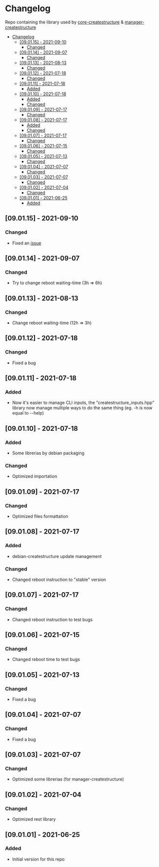 # Changelog
Repo containing the library used by [core-createstructure](https://github.com/createstructure/core-createstructure) & [manager-createstructure](https://github.com/createstructure/manager-createstructure)

- [Changelog](#changelog)
  - [[09.01.15] - 2021-09-10](#090115---2021-09-10)
    - [Changed](#changed)
  - [[09.01.14] - 2021-09-07](#090114---2021-09-07)
    - [Changed](#changed-1)
  - [[09.01.13] - 2021-08-13](#090113---2021-08-13)
    - [Changed](#changed-2)
  - [[09.01.12] - 2021-07-18](#090112---2021-07-18)
    - [Changed](#changed-3)
  - [[09.01.11] - 2021-07-18](#090111---2021-07-18)
    - [Added](#added)
  - [[09.01.10] - 2021-07-18](#090110---2021-07-18)
    - [Added](#added-1)
    - [Changed](#changed-4)
  - [[09.01.09] - 2021-07-17](#090109---2021-07-17)
    - [Changed](#changed-5)
  - [[09.01.08] - 2021-07-17](#090108---2021-07-17)
    - [Added](#added-2)
    - [Changed](#changed-6)
  - [[09.01.07] - 2021-07-17](#090107---2021-07-17)
    - [Changed](#changed-7)
  - [[09.01.06] - 2021-07-15](#090106---2021-07-15)
    - [Changed](#changed-8)
  - [[09.01.05] - 2021-07-13](#090105---2021-07-13)
    - [Changed](#changed-9)
  - [[09.01.04] - 2021-07-07](#090104---2021-07-07)
    - [Changed](#changed-10)
  - [[09.01.03] - 2021-07-07](#090103---2021-07-07)
    - [Changed](#changed-11)
  - [[09.01.02] - 2021-07-04](#090102---2021-07-04)
    - [Changed](#changed-12)
  - [[09.01.01] - 2021-06-25](#090101---2021-06-25)
    - [Added](#added-3)

## [09.01.15] - 2021-09-10
### Changed
- Fixed an [issue](https://github.com/createstructure/libraries-createstructure/issues/1)

## [09.01.14] - 2021-09-07
### Changed
- Try to change reboot waiting-time (3h => 6h)

## [09.01.13] - 2021-08-13
### Changed
- Change reboot waiting-time (12h => 3h)

## [09.01.12] - 2021-07-18
### Changed
- Fixed a bug

## [09.01.11] - 2021-07-18
### Added
- Now it's easier to manage CLI inputs, the "createstructure_inputs.hpp" library now manage multiple ways to do the same thing (eg. -h is now equal to --help)

## [09.01.10] - 2021-07-18
### Added
- Some librerias by debian packaging
### Changed
- Optimized importation

## [09.01.09] - 2021-07-17
### Changed
- Optimized files formattation

## [09.01.08] - 2021-07-17
### Added
- debian-createstructure update management
### Changed
- Changed reboot instruction to "stable" version

## [09.01.07] - 2021-07-17
### Changed
- Changed reboot instruction to test bugs

## [09.01.06] - 2021-07-15
### Changed
- Changed reboot time to test bugs

## [09.01.05] - 2021-07-13
### Changed
- Fixed a bug

## [09.01.04] - 2021-07-07
### Changed
- Fixed a bug

## [09.01.03] - 2021-07-07
### Changed
- Optimized some librerias (for manager-createstructure)

## [09.01.02] - 2021-07-04
### Changed
- Optimized rest library

## [09.01.01] - 2021-06-25
### Added
- Initial version for this repo
